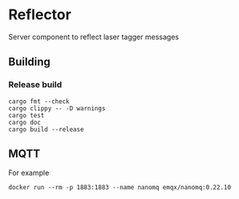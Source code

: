 # Reflector

Server component to reflect laser tagger messages

## Building


### Release build

```
cargo fmt --check
cargo clippy -- -D warnings
cargo test
cargo doc
cargo build --release
```

## MQTT
For example
```
docker run --rm -p 1883:1883 --name nanomq emqx/nanomq:0.22.10
```